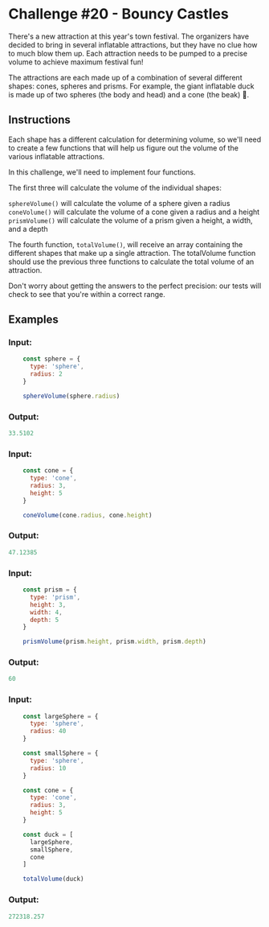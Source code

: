 # Challenge #20 - Bouncy Castles
There's a new attraction at this year's town festival. The organizers have decided to bring in several inflatable attractions, but they have no clue how to much blow them up. Each attraction needs to be pumped to a precise volume to achieve maximum festival fun!

The attractions are each made up of a combination of several different shapes: cones, spheres and prisms. For example, the giant inflatable duck is made up of two spheres (the body and head) and a cone (the beak) 🦆.

## Instructions
Each shape has a different calculation for determining volume, so we'll need to create a few functions that will help us figure out the volume of the various inflatable attractions.

In this challenge, we'll need to implement four functions.

The first three will calculate the volume of the individual shapes:

`sphereVolume()` will calculate the volume of a sphere given a radius
`coneVolume()` will calculate the volume of a cone given a radius and a height
`prismVolume()` will calculate the volume of a prism given a height, a width, and a depth

The fourth function, `totalVolume()`, will receive an array containing the different shapes that make up a single attraction. The totalVolume function should use the previous three functions to calculate the total volume of an attraction.

Don't worry about getting the answers to the perfect precision: our tests will check to see that you're within a correct range.

## Examples
### Input:
```js
    const sphere = {
      type: 'sphere',
      radius: 2
    }

    sphereVolume(sphere.radius)
```

### Output:
```js
33.5102
```

### Input:
```js
    const cone = {
      type: 'cone',
      radius: 3,
      height: 5
    }

    coneVolume(cone.radius, cone.height)
```

### Output:
```js
47.12385
```

### Input:
```js
    const prism = {
      type: 'prism',
      height: 3,
      width: 4,
      depth: 5
    }

    prismVolume(prism.height, prism.width, prism.depth)
```

### Output:
```js
60
```

### Input:
```js
    const largeSphere = {
      type: 'sphere',
      radius: 40
    }

    const smallSphere = {
      type: 'sphere',
      radius: 10
    }

    const cone = {
      type: 'cone',
      radius: 3,
      height: 5
    }

    const duck = [
      largeSphere,
      smallSphere,
      cone
    ]

    totalVolume(duck)
```

### Output:
```js
272318.257
```
